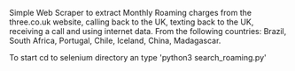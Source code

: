 
Simple Web Scraper to extract Monthly Roaming charges from the three.co.uk website,
calling back to the UK, texting back to the UK, receiving a call and using internet data.
From the following countries:
    Brazil, South Africa, Portugal, Chile, Iceland, China, Madagascar.

To start cd to selenium directory an type 'python3 search_roaming.py'